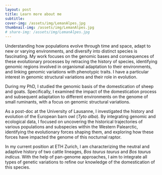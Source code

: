 ```yaml
---
layout: post
title: Learn more about me
subtitle: 
cover-img: /assets/img/LemanAlpes.jpg
thumbnail-img: /assets/img/LemanAlpes.jpg
# share-img: /assets/img/LemanAlpes.jpg
---
```


Understanding how populations evolve through time and space, adapt to new or varying environments, and diversify into distinct species is fascinating. My work focuses on the genomic bases and consequences of these evolutionary processes by retracing the history of species, identifying genomic regions involved in organismal adaptation to their environments, and linking genomic variations with phenotypic traits. I have a particular interest in genomic structural variations and their role in evolution.

During my PhD, I studied the genomic basis of the domestication of sheep and goats. Specifically, I examined the impact of the domestication process and subsequent adaptation to different environments on the genome of small ruminants, with a focus on genomic structural variations.

As a post-doc at the University of Lausanne, I investigated the history and evolution of the European barn owl (*Tyto alba*). By integrating genomic and ecological data, I focused on uncovering the historical trajectories of various populations and subspecies within the Western Palearctic, identifying the evolutionary forces shaping them, and exploring how these forces have impacted the genome of this nocturnal raptor.

In my current position at ETH Zurich, I am characterizing the neutral and adaptive history of two cattle lineages, *Bos taurus taurus* and *Bos taurus indicus*. With the help of pan-genome approaches, I aim to integrate all types of genetic variations to refine our knowledge of the domestication of this species.
